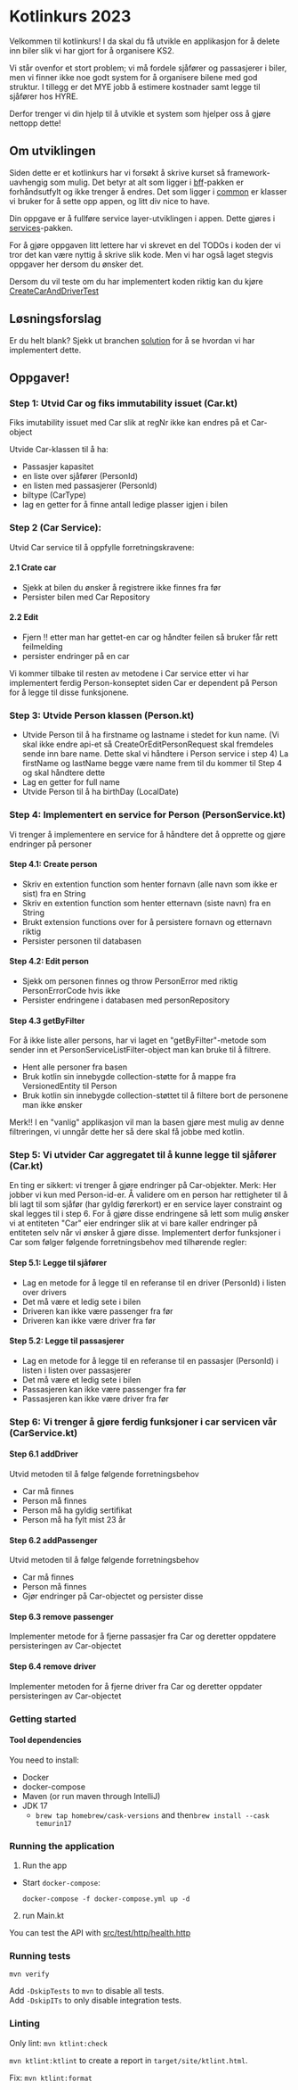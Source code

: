 # Kotlinkurs 2023

Velkommen til kotlinkurs! I da skal du få utvikle en applikasjon for å delete inn
biler slik vi har gjort for å organisere KS2.

Vi står ovenfor et stort problem; vi må fordele sjåfører og passasjerer
i biler, men vi finner ikke noe godt system for å organisere bilene med
god struktur. I tillegg er det MYE jobb å estimere kostnader samt legge til
sjåfører hos HYRE.

Derfor trenger vi din hjelp til å utvikle et system som hjelper oss å gjøre nettopp dette!

## Om utviklingen

Siden dette er et kotlinkurs har vi forsøkt å skrive kurset så framework-uavhengig som mulig.
Det betyr at alt som ligger i [bff](src/main/kotlin/no/liflig/ks2kurs/bff)-pakken er forhåndsutfylt og ikke
trenger å endres.
Det som ligger i [common](src/main/kotlin/no/liflig/ks2kurs/common) er klasser vi bruker for å sette opp appen, og litt
div
nice to have.

Din oppgave er å fullføre service layer-utviklingen i appen. Dette gjøres
i [services](src/main/kotlin/no/liflig/ks2kurs/services)-pakken.

For å gjøre oppgaven litt lettere har vi skrevet en del TODOs i koden der vi tror det kan være nyttig å skrive slik
kode. Men vi har
også laget stegvis oppgaver her dersom du ønsker det.

Dersom du vil teste om du har implementert koden riktig kan du
kjøre [CreateCarAndDriverTest](src/test/kotlin/no/liflig/ks2kurs/bff/CreateCarAndDriverTest.kt)

## Løsningsforslag

Er du helt blank? Sjekk ut branchen [solution](/jakob-lj/koltinkurs-ks2-2023/tree/solution) for å se hvordan vi har
implementert dette.

## Oppgaver!

### Step 1: Utvid Car og fiks immutability issuet (Car.kt)

Fiks imutability issuet med Car slik at regNr ikke kan endres på et Car-object

Utvide Car-klassen til å ha:

- Passasjer kapasitet
- en liste over sjåfører (PersonId)
- en listen med passasjerer (PersonId)
- biltype (CarType)
- lag en getter for å finne antall ledige plasser igjen i bilen

### Step 2 (Car Service):

Utvid Car service til å oppfylle forretningskravene:

#### 2.1 Crate car

- Sjekk at bilen du ønsker å registrere ikke finnes fra før
- Persister bilen med Car Repository

#### 2.2 Edit

- Fjern !! etter man har gettet-en car og håndter feilen så bruker får rett feilmelding
- persister endringer på en car

Vi kommer tilbake til resten av metodene i Car service etter vi har implementert ferdig Person-konseptet siden Car er
dependent på Person for å legge til disse funksjonene.

### Step 3: Utvide Person klassen (Person.kt)

- Utvide Person til å ha firstname og lastname i stedet for kun name. (Vi skal ikke endre api-et så
  CreateOrEditPersonRequest skal fremdeles sende inn bare name. Dette skal vi håndtere i Person service i step 4) La
  firstName og lastName begge være name frem til du kommer til Step 4 og skal håndtere dette
- Lag en getter for full name
- Utvide Person til å ha birthDay (LocalDate)

### Step 4: Implementert en service for Person (PersonService.kt)

Vi trenger å implementere en service for å håndtere det å opprette og gjøre endringer på personer

#### Step 4.1: Create person

- Skriv en extention function som henter fornavn (alle navn som ikke er sist) fra en String
- Skriv en extention function som henter etternavn (siste navn) fra en String
- Brukt extension functions over for å persistere fornavn og etternavn riktig
- Persister personen til databasen

#### Step 4.2: Edit person

- Sjekk om personen finnes og throw PersonError med riktig PersonErrorCode hvis ikke
- Persister endringene i databasen med personRepository

#### Step 4.3 getByFilter

For å ikke liste aller persons, har vi laget en "getByFilter"-metode som sender inn et PersonServiceListFilter-object
man kan bruke til å filtrere.

- Hent alle personer fra basen
- Bruk kotlin sin innebygde collection-støtte for å mappe fra VersionedEntity til Person
- Bruk kotlin sin innebygde collection-støttet til å filtere bort de personene man ikke ønsker

Merk!! I en "vanlig" applikasjon vil man la basen gjøre mest mulig av denne filtreringen, vi unngår dette her så dere
skal få jobbe med kotlin.

### Step 5: Vi utvider Car aggregatet til å kunne legge til sjåfører (Car.kt)

En ting er sikkert: vi trenger å gjøre endringer på Car-objekter. Merk: Her jobber vi kun med Person-id-er. Å validere
om en person har rettigheter til å bli lagt til som sjåfør (har gyldig førerkort) er en service layer constraint og skal
legges til i step 6.
For å gjøre disse endringene så lett som mulig ønsker vi at entiteten "Car" eier endringer slik at vi bare kaller
endringer på entiteten selv når vi ønsker å gjøre disse.
Implementert derfor funksjoner i Car som følger følgende forretningsbehov med tilhørende regler:

#### Step 5.1: Legge til sjåfører

- Lag en metode for å legge til en referanse til en driver (PersonId) i listen over drivers
- Det må være et ledig sete i bilen
- Driveren kan ikke være passenger fra før
- Driveren kan ikke være driver fra før

#### Step 5.2: Legge til passasjerer

- Lag en metode for å legge til en referanse til en passasjer (PersonId) i listen i listen over passasjerer
- Det må være et ledig sete i bilen
- Passasjeren kan ikke være passenger fra før
- Passasjeren kan ikke være driver fra før

### Step 6: Vi trenger å gjøre ferdig funksjoner i car servicen vår (CarService.kt)

#### Step 6.1 addDriver

Utvid metoden til å følge følgende forretningsbehov

- Car må finnes
- Person må finnes
- Person må ha gyldig sertifikat
- Person må ha fylt mist 23 år

#### Step 6.2 addPassenger

Utvid metoden til å følge følgende forretningsbehov

- Car må finnes
- Person må finnes
- Gjør endringer på Car-objectet og persister disse

#### Step 6.3 remove passenger

Implementer metode for å fjerne passasjer fra Car og deretter oppdatere persisteringen av Car-objectet

#### Step 6.4 remove driver

Implementer metoden for å fjerne driver fra Car og deretter oppdater persisteringen av Car-objectet

### Getting started

#### Tool dependencies

You need to install:

- Docker
- docker-compose
- Maven (or run maven through IntelliJ)
- JDK 17
  - `brew tap homebrew/cask-versions` and then`brew install --cask temurin17`

### Running the application

1. Run the app

- Start `docker-compose`:
   ```shell
   docker-compose -f docker-compose.yml up -d 
   ```

2. run Main.kt

You can test the API with [src/test/http/health.http](src/test/http/health.http)

### Running tests

```shell
mvn verify
```

Add `-DskipTests` to `mvn` to disable all tests.  
Add `-DskipITs` to only disable integration tests.

### Linting

Only lint: `mvn ktlint:check`

`mvn ktlint:ktlint` to create a report in `target/site/ktlint.html`.

Fix: `mvn ktlint:format`

